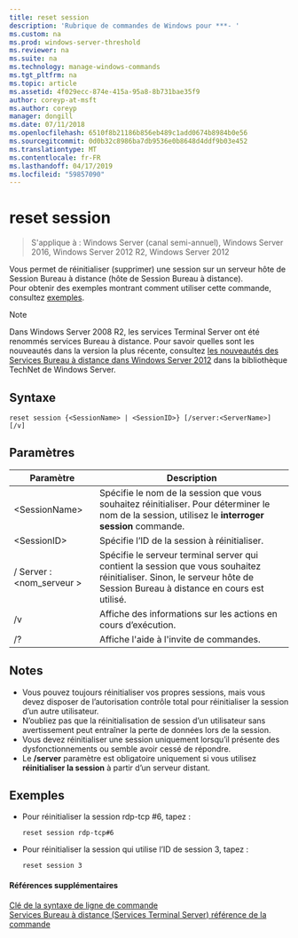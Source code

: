 ```yaml
---
title: reset session
description: 'Rubrique de commandes de Windows pour ***- '
ms.custom: na
ms.prod: windows-server-threshold
ms.reviewer: na
ms.suite: na
ms.technology: manage-windows-commands
ms.tgt_pltfrm: na
ms.topic: article
ms.assetid: 4f029ecc-874e-415a-95a8-8b731bae35f9
author: coreyp-at-msft
ms.author: coreyp
manager: dongill
ms.date: 07/11/2018
ms.openlocfilehash: 6510f8b21186b856eb489c1add0674b8984b0e56
ms.sourcegitcommit: 0d0b32c8986ba7db9536e0b8648d4ddf9b03e452
ms.translationtype: MT
ms.contentlocale: fr-FR
ms.lasthandoff: 04/17/2019
ms.locfileid: "59857090"
---
```

# <a name="reset-session"></a>reset session

>S'applique à : Windows Server (canal semi-annuel), Windows Server 2016, Windows Server 2012 R2, Windows Server 2012

Vous permet de réinitialiser (supprimer) une session sur un serveur hôte de Session Bureau à distance (hôte de Session Bureau à distance).  
Pour obtenir des exemples montrant comment utiliser cette commande, consultez [exemples](#BKMK_examples).  

> [!NOTE]  
> Dans Windows Server 2008 R2, les services Terminal Server ont été renommés services Bureau à distance. Pour savoir quelles sont les nouveautés dans la version la plus récente, consultez [les nouveautés des Services Bureau à distance dans Windows Server 2012](https://technet.microsoft.com/library/hh831527) dans la bibliothèque TechNet de Windows Server.  

## <a name="syntax"></a>Syntaxe  
```  
reset session {<SessionName> | <SessionID>} [/server:<ServerName>] [/v]  
```  

## <a name="parameters"></a>Paramètres  
|Paramètre|Description|  
|-------|--------|  
|\<SessionName>|Spécifie le nom de la session que vous souhaitez réinitialiser. Pour déterminer le nom de la session, utilisez le **interroger session** commande.|  
|\<SessionID>|Spécifie l’ID de la session à réinitialiser.|  
|/ Server :\<nom_serveur >|Spécifie le serveur terminal server qui contient la session que vous souhaitez réinitialiser. Sinon, le serveur hôte de Session Bureau à distance en cours est utilisé.|  
|/v|Affiche des informations sur les actions en cours d’exécution.|  
|/?|Affiche l'aide à l'invite de commandes.|  

## <a name="remarks"></a>Notes  
-   Vous pouvez toujours réinitialiser vos propres sessions, mais vous devez disposer de l’autorisation contrôle total pour réinitialiser la session d’un autre utilisateur.  
-   N’oubliez pas que la réinitialisation de session d’un utilisateur sans avertissement peut entraîner la perte de données lors de la session.  
-   Vous devez réinitialiser une session uniquement lorsqu’il présente des dysfonctionnements ou semble avoir cessé de répondre.  
-   Le **/server** paramètre est obligatoire uniquement si vous utilisez **réinitialiser la session** à partir d’un serveur distant.  

## <a name="BKMK_examples"></a>Exemples  
-   Pour réinitialiser la session rdp-tcp #6, tapez :  
    ```  
    reset session rdp-tcp#6  
    ```  
-   Pour réinitialiser la session qui utilise l’ID de session 3, tapez :  
    ```  
    reset session 3  
    ```  

#### <a name="additional-references"></a>Références supplémentaires  
[Clé de la syntaxe de ligne de commande](command-line-syntax-key.md)  
[Services Bureau à distance &#40;Services Terminal Server&#41; référence de la commande](remote-desktop-services-terminal-services-command-reference.md)  

